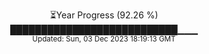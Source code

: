 <p align="center">
⏳Year Progress (92.26 %) <br>
███████████████████████████▁▁▁ <br>
<sub>Updated: Sun, 03 Dec 2023 18:19:13 GMT</sub>
</p>

